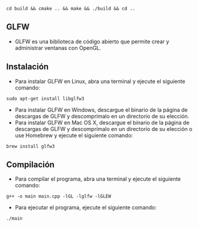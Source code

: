 `cd build && cmake .. && make && ./build && cd ..`

## GLFW
* GLFW es una biblioteca de código abierto que permite crear y administrar ventanas con OpenGL.

## Instalación
* Para instalar GLFW en Linux, abra una terminal y ejecute el siguiente comando:
```
sudo apt-get install libglfw3
```
* Para instalar GLFW en Windows, descargue el binario de la página de descargas de GLFW y descomprímalo en un directorio de su elección.
* Para instalar GLFW en Mac OS X, descargue el binario de la página de descargas de GLFW y descomprímalo en un directorio de su elección o use Homebrew y ejecute el siguiente comando:
```
brew install glfw3
```

## Compilación
* Para compilar el programa, abra una terminal y ejecute el siguiente comando:
```
g++ -o main main.cpp -lGL -lglfw -lGLEW
```
* Para ejecutar el programa, ejecute el siguiente comando:
```
./main
```
